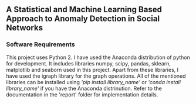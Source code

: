 ## A Statistical and Machine Learning Based Approach to Anomaly Detection in Social Networks

### Software Requirements

This project uses Python 2. I have used the Anaconda distribution of python for development. It includes libraries numpy, scipy, 
pandas, sklearn, matplotlib and seaborn used in this project. Apart from these libraries, I have used the igraph library for the graph operations. All of the
mentioned libraries can be installed using *'pip install library_name'* or *'conda install library_name'* if you have the Anaconda distrinution. Refer to 
the documentation in the 'report' folder for implementation details.
